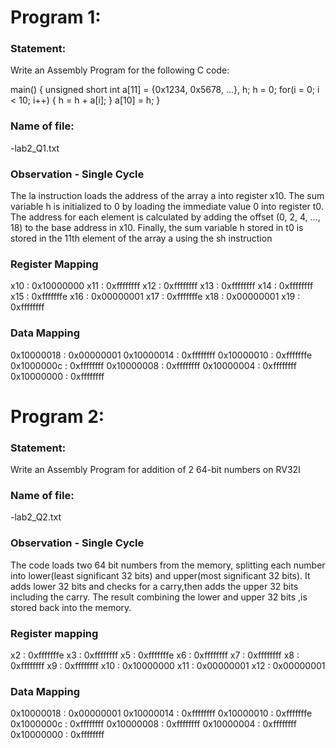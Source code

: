 # Program 1:
### Statement: 
Write an Assembly Program for the following C code:

main() {
	unsigned short int a[11] = {0x1234, 0x5678, ...}, h;
	h = 0;
	for(i = 0; i < 10; i++)
	{
		h = h + a[i];
	}
	a[10] = h;
}

### Name of file:
-lab2_Q1.txt

### Observation - Single Cycle
The la instruction loads the address of the array a into register x10. 
The sum variable h is initialized to 0 by loading the immediate value 0 into
register t0. 
The address for each element is calculated by adding the offset (0, 2, 4, ..., 18) to the base address in x10.
Finally, the sum variable h stored in 
t0 is stored in the 11th element of the array a using the sh instruction

### Register Mapping
x10 : 0x10000000
x11 : 0xffffffff
x12 : 0xffffffff
x13 : 0xffffffff
x14 : 0xffffffff
x15 : 0xfffffffe
x16 : 0x00000001
x17 : 0xfffffffe
x18 : 0x00000001
x19 : 0xffffffff

### Data Mapping
0x10000018 : 0x00000001
0x10000014 : 0xffffffff
0x10000010 : 0xfffffffe
0x1000000c : 0xffffffff
0x10000008 : 0xffffffff
0x10000004 : 0xffffffff
0x10000000 : 0xffffffff


# Program 2:
### Statement: 
Write an Assembly Program for addition of 2 64-bit numbers on RV32I

### Name of file: 
-lab2_Q2.txt

### Observation - Single Cycle
The code loads two 64 bit numbers from the memory, 
splitting each number into lower(least significant 32 bits) and upper(most significant 32 bits).
It adds lower 32 bits and checks for a carry,then adds the upper 32 bits including the carry.
The result combining the lower and upper 32 bits ,is stored back into the memory.

### Register mapping
x2 : 0xfffffffe
x3 : 0xffffffff
x5 : 0xfffffffe
x6 : 0xffffffff
x7 : 0xffffffff
x8 : 0xffffffff
x9 : 0xffffffff
x10 : 0x10000000
x11 : 0x00000001
x12 : 0x00000001

### Data Mapping
0x10000018 : 0x00000001
0x10000014 : 0xffffffff
0x10000010 : 0xfffffffe
0x1000000c : 0xffffffff
0x10000008 : 0xffffffff
0x10000004 : 0xffffffff
0x10000000 : 0xffffffff
